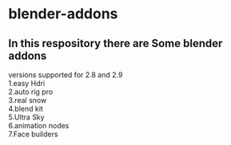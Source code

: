 # blender-addons

## In this respository there are Some blender addons

versions supported for 2.8 and 2.9\
1.easy Hdri\
2.auto rig pro<br>
3.real snow\
4.blend kit\
5.Ultra Sky\
6.animation nodes\
7.Face builders
